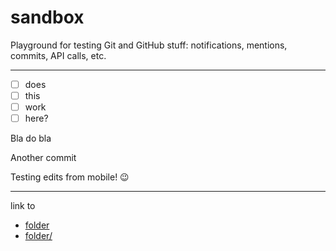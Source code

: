 sandbox
=======

Playground for testing Git and GitHub stuff: notifications, mentions, commits, API calls, etc. 

---

- [ ] does
- [ ] this
- [ ] work
- [ ] here?

Bla do bla

Another commit

Testing edits from mobile! 😉

---

link to

- [folder](folder)
- [folder/](folder/)
